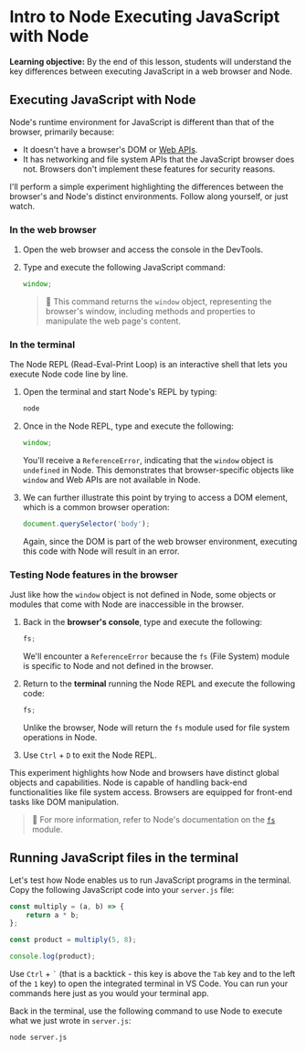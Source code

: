 <h1>
  <span class="headline">Intro to Node</span>
  <span class="subhead">Executing JavaScript with Node</span>
</h1>

**Learning objective:** By the end of this lesson, students will understand the key differences between executing JavaScript in a web browser and Node.

## Executing JavaScript with Node

Node's runtime environment for JavaScript is different than that of the browser, primarily because:

- It doesn't have a browser's DOM or [Web APIs](https://developer.mozilla.org/en-US/docs/Web/API).
- It has networking and file system APIs that the JavaScript browser does not. Browsers don't implement these features for security reasons.

I'll perform a simple experiment highlighting the differences between the browser's and Node's distinct environments. Follow along yourself, or just watch.

### In the web browser

1. Open the web browser and access the console in the DevTools.
2. Type and execute the following JavaScript command:

   ```js
   window;
   ```

   > 🧠 This command returns the `window` object, representing the browser's window, including methods and properties to manipulate the web page's content.

### In the terminal

The Node REPL (Read-Eval-Print Loop) is an interactive shell that lets you execute Node code line by line.

1. Open the terminal and start Node's REPL by typing:

   ```bash
   node
   ```

2. Once in the Node REPL, type and execute the following:

   ```js
   window;
   ```

   You'll receive a `ReferenceError`, indicating that the `window` object is `undefined` in Node. This demonstrates that browser-specific objects like `window` and Web APIs are not available in Node.

3. We can further illustrate this point by trying to access a DOM element, which is a common browser operation:

   ```js
   document.querySelector('body');
   ```

   Again, since the DOM is part of the web browser environment, executing this code with Node will result in an error.

### Testing Node features in the browser

Just like how the `window` object is not defined in Node, some objects or modules that come with Node are inaccessible in the browser.

1. Back in the **browser's console**, type and execute the following:

   ```js
   fs;
   ```

   We'll encounter a `ReferenceError` because the `fs` (File System) module is specific to Node and not defined in the browser.

2. Return to the **terminal** running the Node REPL and execute the following code:

   ```js
   fs;
   ```

   Unlike the browser, Node will return the `fs` module used for file system operations in Node.

3. Use `Ctrl` + `D` to exit the Node REPL.

This experiment highlights how Node and browsers have distinct global objects and capabilities. Node is capable of handling back-end functionalities like file system access. Browsers are equipped for front-end tasks like DOM manipulation.

> 🧠 For more information, refer to Node's documentation on the [`fs`](https://nodejs.org/api/fs.html) module.

## Running JavaScript files in the terminal

Let's test how Node enables us to run JavaScript programs in the terminal. Copy the following JavaScript code into your `server.js` file:

```js
const multiply = (a, b) => {
    return a * b;
};

const product = multiply(5, 8);

console.log(product);
```

Use `Ctrl` + `` ` `` (that is a backtick - this key is above the `Tab` key and to the left of the `1` key) to open the integrated terminal in VS Code. You can run your commands here just as you would your terminal app.

Back in the terminal, use the following command to use Node to execute what we just wrote in `server.js`:

```bash
node server.js
```
